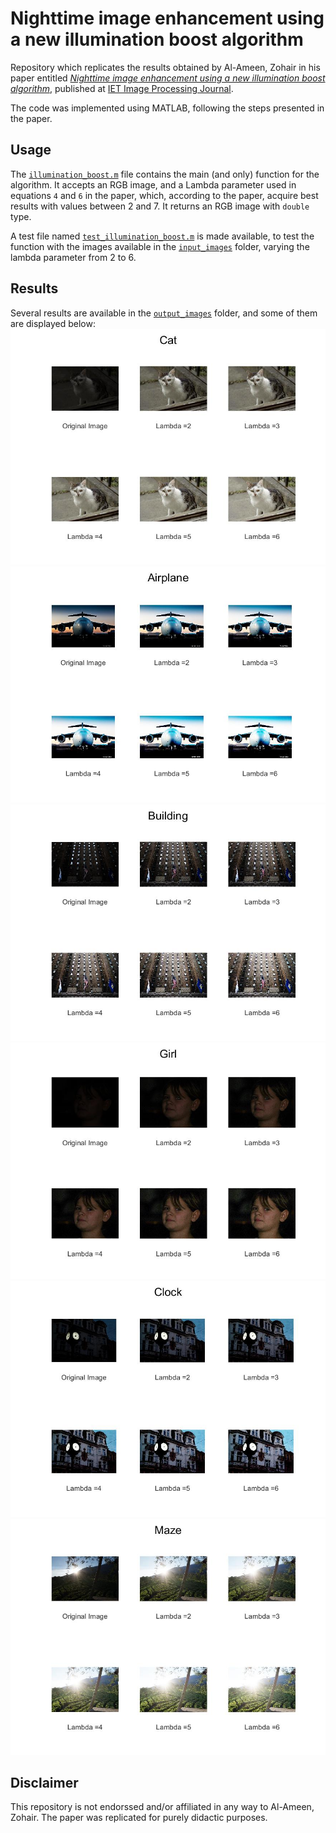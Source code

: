 # Nighttime image enhancement using a new illumination boost algorithm
Repository which replicates the results obtained by Al-Ameen, Zohair in his paper entitled  _[Nighttime image enhancement using a new illumination boost algorithm](https://ieeexplore.ieee.org/document/8741330)_, published at [IET Image Processing Journal](https://digital-library.theiet.org/content/journals/iet-ipr).

The code was implemented using MATLAB, following the steps presented in the paper.

## Usage
The [`illumination_boost.m`](./illumination_boost.m) file contains the main (and only) function for the algorithm. It accepts an RGB image, and a Lambda parameter used in equations `4` and `6` in the paper, which, according to the paper, acquire best results with values between 2 and 7. It returns an RGB image with `double` type.

A test file named [`test_illumination_boost.m`](./test_illumination_boost.m) is made available, to test the function with the images available in the [`input_images`](./input_images/) folder, varying the lambda parameter from 2 to 6.

## Results
Several results are available in the [`output_images`](./output_images/) folder, and some of them are displayed below:
![cat-example](./output_images/cat.jpg)
![airplane-example](./output_images/airplane.jpg)
![building-example](./output_images/building.jpg)
![girl-example](./output_images/girl.jpg)
![clock-example](./output_images/clock.jpg)
![maze-example](./output_images/maze.jpg)

## Disclaimer
This repository is not endorssed and/or affiliated in any way to Al-Ameen, Zohair. The paper was replicated for purely didactic purposes.